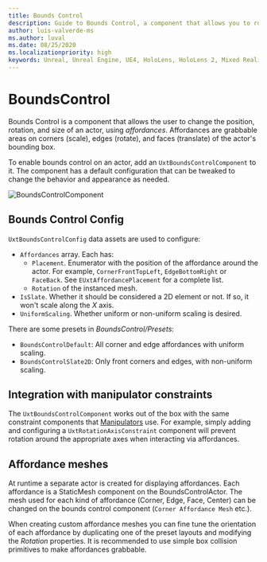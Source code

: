 ```yaml
---
title: Bounds Control
description: Guide to Bounds Control, a component that allows you to rotate, translate and scale an actor using affordances.
author: luis-valverde-ms
ms.author: luval
ms.date: 08/25/2020
ms.localizationpriority: high
keywords: Unreal, Unreal Engine, UE4, HoloLens, HoloLens 2, Mixed Reality, development, MRTK, UXT, UX Tools, bounds control, bounding box
---
```


# BoundsControl

Bounds Control is a component that allows the user to change the position, rotation, and size of an actor, using _affordances_. Affordances are grabbable areas on corners (scale), edges (rotate), and faces (translate) of the actor's bounding box.

To enable bounds control on an actor, add an `UxtBoundsControlComponent` to it. The component has a default configuration that can be tweaked to change the behavior and appearance as needed.

![BoundsControlComponent](Images/BoundsControl.png)

## Bounds Control Config

`UxtBoundsControlConfig` data assets are used to configure:

* `Affordances` array. Each has:
  * `Placement`. Enumerator with the position of the affordance around the actor. For example, `CornerFrontTopLeft`, `EdgeBottomRight` or `FaceBack`. See `EUxtAffordancePlacement` for a complete list.
  * `Rotation` of the instanced mesh.
* `IsSlate`. Whether it should be considered a 2D element or not. If so, it won't scale along the _X_ axis.
* `UniformScaling`. Whether uniform or non-uniform scaling is desired.

There are some presets in _BoundsControl/Presets_:

* `BoundsControlDefault`: All corner and edge affordances with uniform scaling.
* `BoundsControlSlate2D`: Only front corners and edges, with non-uniform scaling.

## Integration with manipulator constraints

The `UxtBoundsControlComponent` works out of the box with the same constraint components that [Manipulators](./Manipulator.md) use. For example, simply adding and configuring a `UxtRotationAxisConstraint` component will prevent rotation around the appropriate axes when interacting via affordances.

## Affordance meshes

At runtime a separate actor is created for displaying affordances. Each affordance is a StaticMesh component on the BoundsControlActor. The mesh used for each kind of affordance (Corner, Edge, Face, Center) can be changed on the bounds control component (`Corner Affordance Mesh` etc.).

When creating custom affordance meshes you can fine tune the orientation of each affordance by duplicating one of the preset layouts and modifying the _Rotation_ properties. It is recommended to use simple box collision primitives to make affordances grabbable.
